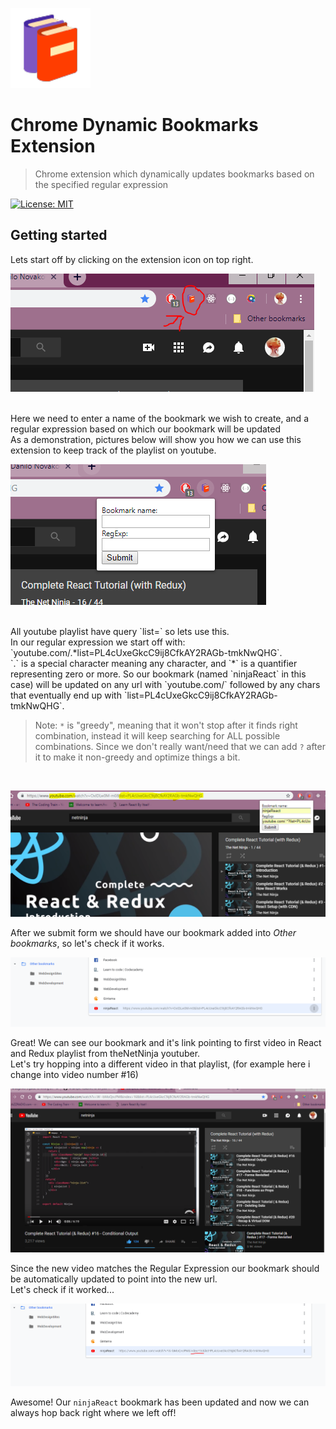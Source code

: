 ![Dynamic Bookmarks Avatar](./images/icons8_Books_128.png)

# Chrome Dynamic Bookmarks Extension

> Chrome extension which dynamically updates bookmarks based on the specified regular expression

[![License: MIT](https://img.shields.io/badge/License-MIT-yellow.svg)](https://opensource.org/licenses/MIT)

## Getting started

Lets start off by clicking on the extension icon on top right. <br />

![Extension location picture](./images/readmeTutPartZero.png)

<br />
 Here we need to enter a name of the bookmark we wish to create,
and a regular expression based on which our bookmark will be updated <br />
As a demonstration, pictures below will show you how we can use this extension to keep track of the playlist on youtube.<br />

![Empty form picture](./images/readmeTutEmptyForm.png)

<br />
 All youtube playlist have query `list=` so lets use this. <br />
In our regular expression we start off with: 
`youtube.com/.*list=PL4cUxeGkcC9ij8CfkAY2RAGb-tmkNwQHG`. <br /> 
`.` is a special character meaning any character, and `*` is a quantifier representing zero or more. So our bookmark (named `ninjaReact` in this case) will be updated on any url with `youtube.com/` followed by any chars that eventually end up with `list=PL4cUxeGkcC9ij8CfkAY2RAGb-tmkNwQHG`.

> Note: `*` is "greedy", meaning that it won't stop after it finds right combination, instead it will keep searching for ALL possible combinations. Since we don't really want/need that we can add `?` after it to make it non-greedy and optimize things a bit.

<br />

[![INSERT YOUR GRAPHIC HERE](./images/readmeTutPartOne.PNG)]()

After we submit form we should have our bookmark added into _Other bookmarks_, so let's check if it works.

[![INSERT YOUR GRAPHIC HERE](./images/readmeTutPartTwo.PNG)]()

Great! We can see our bookmark and it's link pointing to first video in React and Redux playlist from theNetNinja youtuber. <br />
Let's try hopping into a different video in that playlist, (for example here i change into video number #16)

[![INSERT YOUR GRAPHIC HERE](./images/readmeTutPartThree.PNG)]()

Since the new video matches the Regular Expression our bookmark should be automatically updated to point into the new url. <br />
Let's check if it worked...

[![INSERT YOUR GRAPHIC HERE](./images/readmeTutPartFour.PNG)]()

Awesome! Our `ninjaReact` bookmark has been updated and now we can always hop back right where we left off!
